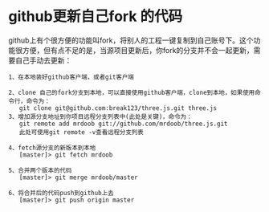 github更新自己fork 的代码
=========


github上有个很方便的功能叫fork，将别人的工程一键复制到自己账号下。这个功能很方便，但有点不足的是，当源项目更新后，你fork的分支并不会一起更新，需要自己手动去更新：

    1、在本地装好github客户端，或者git客户端
    
    2、clone 自己的fork分支到本地，可以直接使用github客户端，clone到本地，如果使用命令行，命令为：
       git clone git@github.com:break123/three.js.git three.js
    3、增加源分支地址到你项目远程分支列表中(此处是关键)，命令为：
       git remote add mrdoob git://github.com/mrdoob/three.js.git
       此处可使用git remote -v查看远程分支列表
    
    4、fetch源分支的新版本到本地
       [master]> git fetch mrdoob
       
    5、合并两个版本的代码
       [master]> git merge mrdoob/master
       
    6、将合并后的代码push到github上去
       [master]> git push origin master
